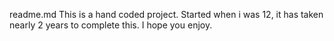 readme.md
This is a hand coded project. Started when i was 12, it has taken nearly 2 years to complete this. I hope you enjoy.